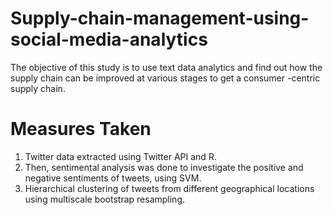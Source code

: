 # Supply-chain-management-using-social-media-analytics
The objective of this study is to use text data analytics and find out how the supply chain can be improved at various stages to get a consumer -centric supply chain.
# Measures Taken
1. Twitter data extracted using Twitter API and R.
2. Then, sentimental analysis was done to investigate the positive and negative sentiments of tweets, using SVM.
3. Hierarchical clustering of tweets from different geographical locations using multiscale bootstrap resampling.
